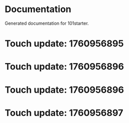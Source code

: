 # Documentation

Generated documentation for 101starter.

# Touch update: 1760956895

# Touch update: 1760956896

# Touch update: 1760956896

# Touch update: 1760956897
